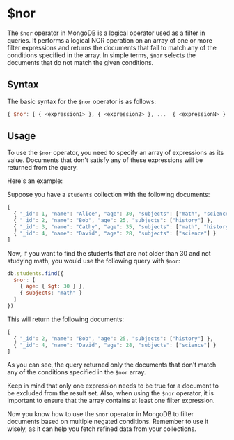 # $nor

The `$nor` operator in MongoDB is a logical operator used as a filter in queries. It performs a logical NOR operation on an array of one or more filter expressions and returns the documents that fail to match any of the conditions specified in the array. In simple terms, `$nor` selects the documents that do not match the given conditions. 

## Syntax

The basic syntax for the `$nor` operator is as follows:

```javascript
{ $nor: [ { <expression1> }, { <expression2> }, ...  { <expressionN> } ] }
```

## Usage

To use the `$nor` operator, you need to specify an array of expressions as its value. Documents that don't satisfy any of these expressions will be returned from the query.

Here's an example:

Suppose you have a `students` collection with the following documents:

```javascript
[
  { "_id": 1, "name": "Alice", "age": 30, "subjects": ["math", "science"] },
  { "_id": 2, "name": "Bob", "age": 25, "subjects": ["history"] },
  { "_id": 3, "name": "Cathy", "age": 35, "subjects": ["math", "history"] },
  { "_id": 4, "name": "David", "age": 28, "subjects": ["science"] }
]
```

Now, if you want to find the students that are not older than 30 and not studying math, you would use the following query with `$nor`:

```javascript
db.students.find({
  $nor: [
    { age: { $gt: 30 } },
    { subjects: "math" }
  ]
})
```

This will return the following documents:

```javascript
[
  { "_id": 2, "name": "Bob", "age": 25, "subjects": ["history"] },
  { "_id": 4, "name": "David", "age": 28, "subjects": ["science"] }
]
```

As you can see, the query returned only the documents that don't match any of the conditions specified in the `$nor` array.

Keep in mind that only one expression needs to be true for a document to be excluded from the result set. Also, when using the `$nor` operator, it is important to ensure that the array contains at least one filter expression.

Now you know how to use the `$nor` operator in MongoDB to filter documents based on multiple negated conditions. Remember to use it wisely, as it can help you fetch refined data from your collections.